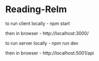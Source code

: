 # Reading-Relm

to run client locally - npm start

then in browser - http://localhost:3000/



to run server locally - npm run dev

then in browser - http://localhost:5001/api
